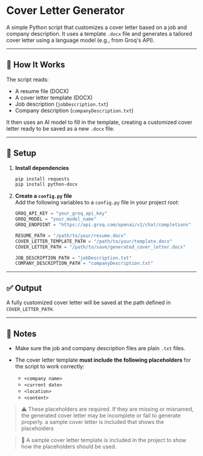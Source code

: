 # Cover Letter Generator

A simple Python script that customizes a cover letter based on a job and company description. It uses a template `.docx` file and generates a tailored cover letter using a language model (e.g., from Groq's API).

---

## 🚀 How It Works

The script reads:
- A resume file (DOCX)
- A cover letter template (DOCX)
- Job description (`jobDescription.txt`)
- Company description (`companyDescription.txt`)

It then uses an AI model to fill in the template, creating a customized cover letter ready to be saved as a new `.docx` file.

---

## 🔧 Setup

1. **Install dependencies**  
   

   ```bash
   pip install requests
   pip install python-docx
   ```

2. **Create a `config.py` file**  
   Add the following variables to a `config.py` file in your project root:

   ```python
   GROQ_API_KEY = "your_groq_api_key"
   GROQ_MODEL = "your_model_name"
   GROQ_ENDPOINT = "https://api.groq.com/openai/v1/chat/completions"

   RESUME_PATH = "/path/to/your/resume.docx"
   COVER_LETTER_TEMPLATE_PATH = "/path/to/your/template.docx"
   COVER_LETTER_PATH = "/path/to/save/generated_cover_letter.docx"

   JOB_DESCRIPTION_PATH = "jobDescription.txt"
   COMPANY_DESCRIPTION_PATH = "companyDescription.txt"
   ```

---

## ✅ Output

A fully customized cover letter will be saved at the path defined in `COVER_LETTER_PATH`.

---

## 📌 Notes

- Make sure the job and company description files are plain `.txt` files.

- The cover letter template **must include the following placeholders** for the script to work correctly:
  - `<company name>`
  - `<current date>`
  - `<location>`
  - `<content>`

> ⚠️ These placeholders are required. If they are missing or misnamed, the generated cover letter may be incomplete or fail to generate properly. a sample cover letter is included that shows the placeholders

> 📝 A sample cover letter template is included in the project to show how the placeholders should be used.
